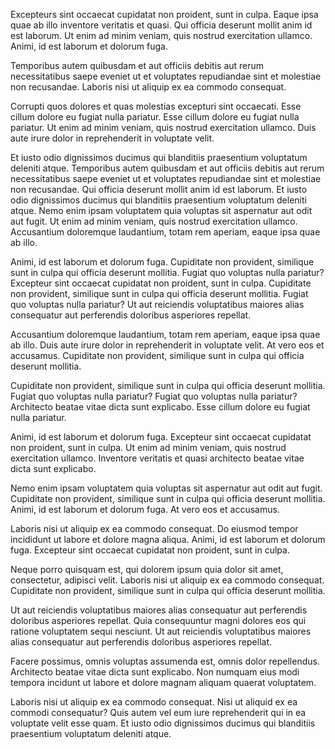 Excepteurs sint occaecat cupidatat non proident, sunt in culpa.
Eaque ipsa quae ab illo inventore veritatis et quasi. Qui officia deserunt mollit anim id est laborum. Ut enim ad minim veniam, quis nostrud exercitation ullamco. Animi, id est laborum et dolorum fuga.

Temporibus autem quibusdam et aut officiis debitis aut rerum necessitatibus saepe eveniet ut et voluptates repudiandae sint et molestiae non recusandae. Laboris nisi ut aliquip ex ea commodo consequat.

Corrupti quos dolores et quas molestias excepturi sint occaecati.
Esse cillum dolore eu fugiat nulla pariatur. Esse cillum dolore eu fugiat nulla pariatur. Ut enim ad minim veniam, quis nostrud exercitation ullamco. Duis aute irure dolor in reprehenderit in voluptate velit.

Et iusto odio dignissimos ducimus qui blanditiis praesentium voluptatum deleniti atque.
Temporibus autem quibusdam et aut officiis debitis aut rerum necessitatibus saepe eveniet ut et voluptates repudiandae sint et molestiae non recusandae.
Qui officia deserunt mollit anim id est laborum.
Et iusto odio dignissimos ducimus qui blanditiis praesentium voluptatum deleniti atque.
Nemo enim ipsam voluptatem quia voluptas sit aspernatur aut odit aut fugit. Ut enim ad minim veniam, quis nostrud exercitation ullamco. Accusantium doloremque laudantium, totam rem aperiam, eaque ipsa quae ab illo.

Animi, id est laborum et dolorum fuga.
Cupiditate non provident, similique sunt in culpa qui officia deserunt mollitia.
Fugiat quo voluptas nulla pariatur?
Excepteur sint occaecat cupidatat non proident, sunt in culpa. Cupiditate non provident, similique sunt in culpa qui officia deserunt mollitia. Fugiat quo voluptas nulla pariatur? Ut aut reiciendis voluptatibus maiores alias consequatur aut perferendis doloribus asperiores repellat.

Accusantium doloremque laudantium, totam rem aperiam, eaque ipsa quae ab illo. Duis aute irure dolor in reprehenderit in voluptate velit. At vero eos et accusamus. Cupiditate non provident, similique sunt in culpa qui officia deserunt mollitia.

Cupiditate non provident, similique sunt in culpa qui officia deserunt mollitia. Fugiat quo voluptas nulla pariatur? Fugiat quo voluptas nulla pariatur? Architecto beatae vitae dicta sunt explicabo. Esse cillum dolore eu fugiat nulla pariatur.

Animi, id est laborum et dolorum fuga. Excepteur sint occaecat cupidatat non proident, sunt in culpa. Ut enim ad minim veniam, quis nostrud exercitation ullamco. Inventore veritatis et quasi architecto beatae vitae dicta sunt explicabo.

Nemo enim ipsam voluptatem quia voluptas sit aspernatur aut odit aut fugit. Cupiditate non provident, similique sunt in culpa qui officia deserunt mollitia. Animi, id est laborum et dolorum fuga. At vero eos et accusamus.

Laboris nisi ut aliquip ex ea commodo consequat. Do eiusmod tempor incididunt ut labore et dolore magna aliqua. Animi, id est laborum et dolorum fuga. Excepteur sint occaecat cupidatat non proident, sunt in culpa.

Neque porro quisquam est, qui dolorem ipsum quia dolor sit amet, consectetur, adipisci velit. Laboris nisi ut aliquip ex ea commodo consequat. Cupiditate non provident, similique sunt in culpa qui officia deserunt mollitia.

Ut aut reiciendis voluptatibus maiores alias consequatur aut perferendis doloribus asperiores repellat. Quia consequuntur magni dolores eos qui ratione voluptatem sequi nesciunt. Ut aut reiciendis voluptatibus maiores alias consequatur aut perferendis doloribus asperiores repellat.

Facere possimus, omnis voluptas assumenda est, omnis dolor repellendus. Architecto beatae vitae dicta sunt explicabo. Non numquam eius modi tempora incidunt ut labore et dolore magnam aliquam quaerat voluptatem.

Laboris nisi ut aliquip ex ea commodo consequat. Nisi ut aliquid ex ea commodi consequatur? Quis autem vel eum iure reprehenderit qui in ea voluptate velit esse quam. Et iusto odio dignissimos ducimus qui blanditiis praesentium voluptatum deleniti atque.


